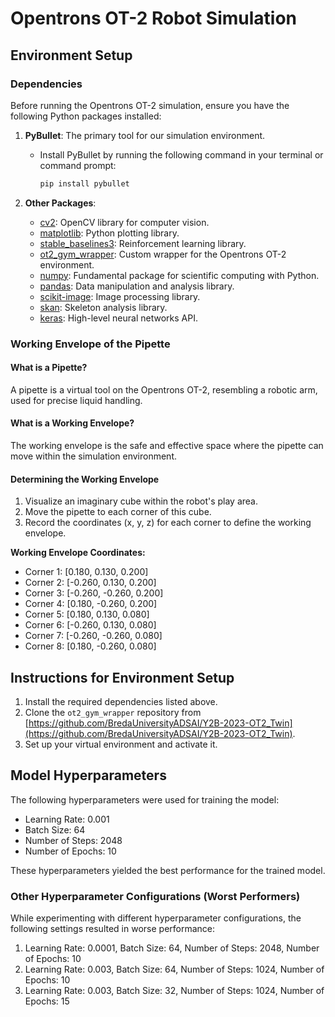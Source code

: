 # Opentrons OT-2 Robot Simulation

## Environment Setup

### Dependencies
Before running the Opentrons OT-2 simulation, ensure you have the following Python packages installed:

1. **PyBullet**: The primary tool for our simulation environment.
   - Install PyBullet by running the following command in your terminal or command prompt:
     ```bash
     pip install pybullet
     ```

2. **Other Packages**:
   - [cv2](https://pypi.org/project/opencv-python/): OpenCV library for computer vision.
   - [matplotlib](https://matplotlib.org/stable/users/installing.html): Python plotting library.
   - [stable_baselines3](https://github.com/DLR-RM/stable-baselines3): Reinforcement learning library.
   - [ot2_gym_wrapper](https://github.com/your-username/ot2_gym_wrapper): Custom wrapper for the Opentrons OT-2 environment.
   - [numpy](https://numpy.org/): Fundamental package for scientific computing with Python.
   - [pandas](https://pandas.pydata.org/): Data manipulation and analysis library.
   - [scikit-image](https://scikit-image.org/): Image processing library.
   - [skan](https://github.com/jni/skan): Skeleton analysis library.
   - [keras](https://keras.io/): High-level neural networks API.

### Working Envelope of the Pipette

#### What is a Pipette?
A pipette is a virtual tool on the Opentrons OT-2, resembling a robotic arm, used for precise liquid handling.

#### What is a Working Envelope?
The working envelope is the safe and effective space where the pipette can move within the simulation environment.

#### Determining the Working Envelope
1. Visualize an imaginary cube within the robot's play area.
2. Move the pipette to each corner of this cube.
3. Record the coordinates (x, y, z) for each corner to define the working envelope.

**Working Envelope Coordinates:**
- Corner 1: [0.180, 0.130, 0.200]
- Corner 2: [-0.260, 0.130, 0.200]
- Corner 3: [-0.260, -0.260, 0.200]
- Corner 4: [0.180, -0.260, 0.200]
- Corner 5: [0.180, 0.130, 0.080]
- Corner 6: [-0.260, 0.130, 0.080]
- Corner 7: [-0.260, -0.260, 0.080]
- Corner 8: [0.180, -0.260, 0.080]


## Instructions for Environment Setup

1. Install the required dependencies listed above.
2. Clone the `ot2_gym_wrapper` repository from [https://github.com/BredaUniversityADSAI/Y2B-2023-OT2_Twin](https://github.com/BredaUniversityADSAI/Y2B-2023-OT2_Twin).
3. Set up your virtual environment and activate it.

## Model Hyperparameters

The following hyperparameters were used for training the model:

- Learning Rate: 0.001
- Batch Size: 64
- Number of Steps: 2048
- Number of Epochs: 10

These hyperparameters yielded the best performance for the trained model.

### Other Hyperparameter Configurations (Worst Performers)

While experimenting with different hyperparameter configurations, the following settings resulted in worse performance:

1. Learning Rate: 0.0001, Batch Size: 64, Number of Steps: 2048, Number of Epochs: 10
2. Learning Rate: 0.003, Batch Size: 64, Number of Steps: 1024, Number of Epochs: 10
3. Learning Rate: 0.003, Batch Size: 32, Number of Steps: 1024, Number of Epochs: 15